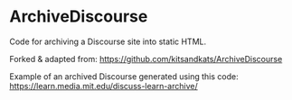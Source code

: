 # ArchiveDiscourse
Code for archiving a Discourse site into static HTML.

Forked & adapted from: https://github.com/kitsandkats/ArchiveDiscourse

Example of an archived Discourse generated using this code: https://learn.media.mit.edu/discuss-learn-archive/
